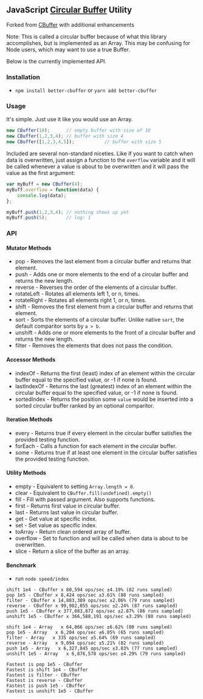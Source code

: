 ## JavaScript [Circular Buffer](http://en.wikipedia.org/wiki/Circular_buffer) Utility

Forked from [CBuffer](https://github.com/trevnorris/cbuffer/) with additional enhancements

Note: This is called a circular buffer because of what this library accomplishes, but is implemented
as an Array. This may be confusing for Node users, which may want to use a true Buffer.

Below is the currently implemented API.

### Installation

- `npm install better-cbuffer` or `yarn add better-cbuffer`

### Usage

It's simple. Just use it like you would use an Array.

```javascript
new CBuffer(10);      // empty buffer with size of 10
new CBuffer(1,2,3,4); // buffer with size 4
new CBuffer([1,2,3,4,5]);           // buffer with size 5
```

Included are several non-standard niceties. Like if you want to catch when data is overwritten,
just assign a function to the `overflow` variable and it will be called whenever a value is about
to be overwritten and it will pass the value as the first argument:

```javascript
var myBuff = new CBuffer(4);
myBuff.overflow = function(data) {
    console.log(data);
};

myBuff.push(1,2,3,4); // nothing shows up yet
myBuff.push(5);       // log: 1
```


### API

#### Mutator Methods

* pop         - Removes the last element from a circular buffer and returns that element.
* push        - Adds one or more elements to the end of a circular buffer and returns the new length.
* reverse     - Reverses the order of the elements of a circular buffer.
* rotateLeft  - Rotates all elements left 1, or n, times.
* rotateRight - Rotates all elements right 1, or n, times.
* shift       - Removes the first element from a circular buffer and returns that element.
* sort        - Sorts the elements of a circular buffer. Unlike native `sort`, the default comparitor sorts by `a > b`.
* unshift     - Adds one or more elements to the front of a circular buffer and returns the new length.
* filter      - Removes the elements that does not pass the condition.

#### Accessor Methods

* indexOf     - Returns the first (least) index of an element within the circular buffer equal to the specified value, or -1 if none is found.
* lastIndexOf - Returns the last (greatest) index of an element within the circular buffer equal to the specified value, or -1 if none is found.
* sortedIndex - Returns the position some `value` would be inserted into a sorted circular buffer ranked by an optional comparitor.

#### Iteration Methods

* every       - Returns true if every element in the circular buffer satisfies the provided testing function.
* forEach     - Calls a function for each element in the circular buffer.
* some        - Returns true if at least one element in the circular buffer satisfies the provided testing function.

#### Utility Methods

* empty       - Equivalent to setting `Array.length = 0`.
* clear       - Equivalent to `CBuffer.fill(undefined).empty()`
* fill        - Fill with passed argument. Also supports functions.
* first       - Returns first value in circular buffer.
* last        - Returns last value in circular buffer.
* get         - Get value at specific index.
* set         - Set value as specific index.
* toArray     - Return clean ordered array of buffer.
* overflow    - Set to function and will be called when data is about to be overwritten.
* slice       - Return a slice of the buffer as an array.


#### Benchmark
- run `node speed/index`

```
shift 1e4 - CBuffer x 80,594 ops/sec ±4.19% (82 runs sampled)
pop 1e5 - CBuffer x 8,424 ops/sec ±3.61% (88 runs sampled)
filter - CBuffer x 14,883,389 ops/sec ±2.06% (79 runs sampled)
reverse - CBuffer x 99,982,055 ops/sec ±2.24% (87 runs sampled)
push 1e5 - CBuffer x 377,083,872 ops/sec ±2.87% (86 runs sampled)
unshift 1e5 - CBuffer x 366,588,191 ops/sec ±3.29% (80 runs sampled)

shift 1e4 - Array   x 64,866 ops/sec ±6.62% (80 runs sampled)
pop 1e5 - Array   x 6,204 ops/sec ±6.85% (65 runs sampled)
filter - Array   x 335 ops/sec ±5.64% (69 runs sampled)
reverse - Array   x 9,094 ops/sec ±5.21% (82 runs sampled)
push 1e5 - Array   x 6,327,845 ops/sec ±3.83% (77 runs sampled)
unshift 1e5 - Array   x 6,876,578 ops/sec ±4.29% (79 runs sampled)

Fastest is pop 1e5 - CBuffer
Fastest is shift 1e4 - CBuffer
Fastest is filter - CBuffer
Fastest is reverse - CBuffer
Fastest is push 1e5 - CBuffer
Fastest is unshift 1e5 - CBuffer
```